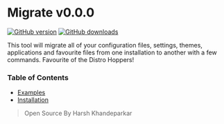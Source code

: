 # Migrate v0.0.0
[![GitHub version](https://github-basic-badges.herokuapp.com/release/HarshKhandeparkar/migrate.svg)](https://github.com/HarshKhandeparkar/migrate/releases/latest)
 [![GitHub downloads](https://github-basic-badges.herokuapp.com/downloads/HarshKhandeparkar/migrate/total.svg)](https://github.com/HarshKhandeparkar/migrate/releases/latest)

This tool will migrate all of your configuration files, settings, themes, applications and favourite files from one installation to another with a few commands. Favourite of the Distro Hoppers!

### Table of Contents
- [Examples](#examples)
- [Installation](#installation)

> Open Source By Harsh Khandeparkar
